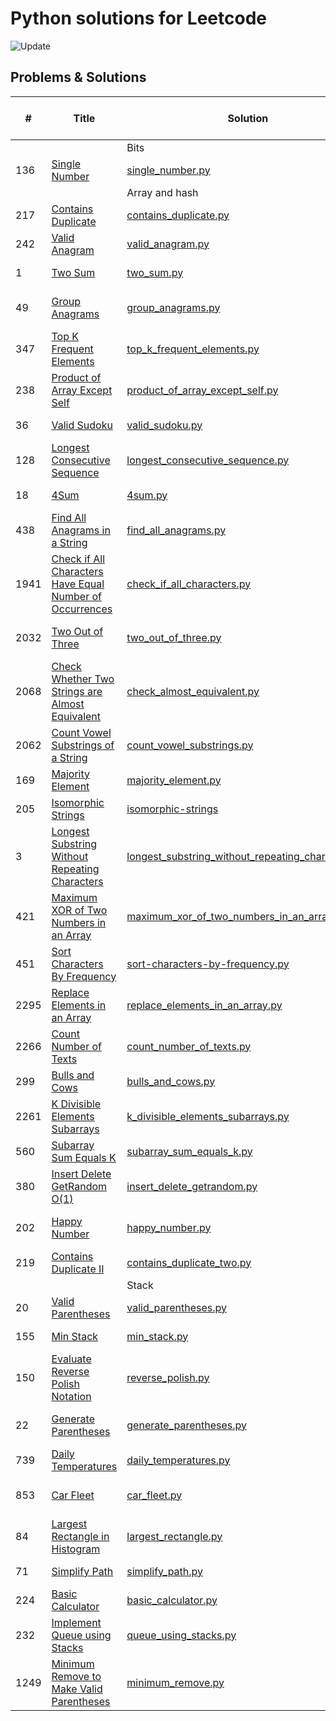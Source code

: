 # Python solutions for Leetcode

![Update](https://img.shields.io/badge/Update-Weekly-green.svg)

## Problems & Solutions

| #    | Title                                                                                                                                               | Solution                                                                                                              | Time and space compleixity         | Difficulty |
|------|-----------------------------------------------------------------------------------------------------------------------------------------------------|-----------------------------------------------------------------------------------------------------------------------|------------------------------------|------------|
|      |                                                                                                                                                     | Bits                                                                                                                  |                                    |            |
| 136  | [Single Number](https://leetcode.com/problems/single-number/)                                                                                       | [single_number.py](src/bits/single_number.py)                                                                         | time O(n), space O(1)              | Easy       |
|      |                                                                                                                                                     | Array and hash                                                                                                        |                                    |            |
| 217  | [Contains Duplicate](https://leetcode.com/problems/contains-duplicate/)                                                                             | [contains_duplicate.py](src/array_hash/contains_duplicate.py)                                                         | time O(n), space O(n)              | Easy       |
| 242  | [Valid Anagram](https://leetcode.com/problems/valid-anagram/)                                                                                       | [valid_anagram.py](src/array_hash/valid_anagram.py)                                                                   | time O(n), space O(1)              | Easy       |
| 1    | [Two Sum](https://leetcode.com/problems/two-sum/)                                                                                                   | [two_sum.py](src/array_hash/two_sum.py)                                                                               | time O(n), space O(n)              | Easy       |
| 49   | [Group Anagrams](https://leetcode.com/problems/group-anagrams/)                                                                                     | [group_anagrams.py](src/array_hash/group_anagrams.py)                                                                 | time O(nklogk), space O(nk)        | Medium     |
| 347  | [Top K Frequent Elements](https://leetcode.com/problems/top-k-frequent-elements/)                                                                   | [top_k_frequent_elements.py](src/array_hash/top_k_frequent_elements.py)                                               | time O(n), space O(n)              | Medium     |
| 238  | [Product of Array Except Self](https://leetcode.com/problems/product-of-array-except-self/)                                                         | [product_of_array_except_self.py](src/array_hash/product_of_array_except_self.py)                                     | time O(n), space O(1)              | Medium     |
| 36   | [Valid Sudoku](https://leetcode.com/problems/valid-sudoku/)                                                                                         | [valid_sudoku.py](src/array_hash/valid_sudoku.py)                                                                     | time O(1), space O(1)              | Medium     |
| 128  | [Longest Consecutive Sequence](https://leetcode.com/problems/longest-consecutive-sequence/)                                                         | [longest_consecutive_sequence.py](src/array_hash/longest_consecutive_sequence.py)                                     | time O(n), space O(n)              | Medium     |
| 18   | [4Sum](https://leetcode.com/problems/4sum/)                                                                                                         | [4sum.py](src/array_hash/4sum.py)                                                                                     | time O(n), space O(1)              | Medium     |
| 438  | [Find All Anagrams in a String](https://leetcode.com/problems/find-all-anagrams-in-a-string/)                                                       | [find_all_anagrams.py](src/array_hash/find_all_anagrams.py)                                                           | time O(n), space O(1)              | Medium     |
| 1941 | [Check if All Characters Have Equal Number of Occurrences](https://leetcode.com/problems/check-if-all-characters-have-equal-number-of-occurrences/) | [check_if_all_characters.py](src/array_hash/check_if_all_characters.py)                                               | time O(n), space O(1)              | Easy       |
| 2032 | [Two Out of Three](https://leetcode.com/problems/two-out-of-three/)                                                                                 | [two_out_of_three.py](src/array_hash/two_out_of_three.py)                                                             | time O(n1+n2+n3) , space O(1)      | Easy       |
| 2068 | [Check Whether Two Strings are Almost Equivalent](https://leetcode.com/problems/check-whether-two-strings-are-almost-equivalent/)                   | [check_almost_equivalent.py](src/array_hash/check_almost_equivalent.py)                                               | time O(n+m) , space O(1)           | Easy       |
| 2062 | [Count Vowel Substrings of a String](https://leetcode.com/problems/count-vowel-substrings-of-a-string/)                                             | [count_vowel_substrings.py](src/array_hash/count_vowel_substrings.py)                                                 | time O(n) , space O(1)             | Easy       |
| 169  | [Majority Element](https://leetcode.com/problems/majority-element/)                                                                                 | [majority_element.py](src/array_hash/majority_element.py)                                                             | time O(n) , space O(1)             | Easy       |
| 205  | [Isomorphic Strings](https://leetcode.com/problems/isomorphic-strings/)                                                                             | [isomorphic-strings](src/array_hash/isomorphic-strings)                                                               | time O(n) , space O(1)             | Easy       |
| 3    | [Longest Substring Without Repeating Characters](https://leetcode.com/problems/longest-substring-without-repeating-characters/)                     | [longest_substring_without_repeating_characters.py](src/array_hash/longest_substring_without_repeating_characters.py) | time O(n), space O(1)              | Medium     |
| 421  | [Maximum XOR of Two Numbers in an Array](https://leetcode.com/problems/maximum-xor-of-two-numbers-in-an-array/)                                     | [maximum_xor_of_two_numbers_in_an_array.py](src/array_hash/maximum_xor_of_two_numbers_in_an_array.py)                 | time O(n), space O(n)              | Medium     |
| 451  | [Sort Characters By Frequency](https://leetcode.com/problems/sort-characters-by-frequency/)                                                         | [sort-characters-by-frequency.py](src/array_hash/sort-characters-by-frequency.py)                                     | time O(n), space O(n)              | Medium     ||      |                                                                                             | Bits                                                                              |                               |            |
| 2295 | [Replace Elements in an Array](https://leetcode.com/problems/replace-elements-in-an-array/description/)                                             | [replace_elements_in_an_array.py](src/array_hash/replace_elements_in_an_array.py)                                     | time O(n+m), space O(n)            | Medium     ||      |                                                                                             | Bits                                                                              |                               |            |
| 2266 | [Count Number of Texts](https://leetcode.com/problems/count-number-of-texts/description/)                                                           | [count_number_of_texts.py](src/array_hash/count_number_of_texts.py)                                                   | time O(n+m), space O(n)            | Medium     ||      |                                                                                             | Bits                                                                              |                               |            |
| 299  | [Bulls and Cows](https://leetcode.com/problems/bulls-and-cows/description/)                                                                         | [bulls_and_cows.py](src/array_hash/bulls_and_cows.py)                                                                 | time O(n+m), space O(1)            | Medium     ||      |                                                                                             | Bits                                                                              |                               |            |
| 2261 | [K Divisible Elements Subarrays](https://leetcode.com/problems/k-divisible-elements-subarrays/description/)                                         | [k_divisible_elements_subarrays.py](src/array_hash/k_divisible_elements_subarrays.py)                                 | time O(n^2), space O(n^2)          | Medium     ||      |                                                                                             | Bits                                                                              |                               |            |
| 560  | [Subarray Sum Equals K](https://leetcode.com/problems/subarray-sum-equals-k/description/)                                                           | [subarray_sum_equals_k.py](src/array_hash/subarray_sum_equals_k.py)                                                   | time O(n), space O(n)              | Medium     ||      |                                                                                             | Bits                                                                              |                               |            |
| 380  | [Insert Delete GetRandom O(1)](https://leetcode.com/problems/insert-delete-getrandom-o1/description/)                                               | [insert_delete_getrandom.py](src/array_hash/insert_delete_getrandom.py)                                               | time O(1), space O(n)              | Medium     ||      |                                                                                             | Bits                                                                              |                               |            |
| 202  | [Happy Number](https://leetcode.com/problems/happy-number/description/)                                                                             | [happy_number.py](src/array_hash/happy_number.py)                                                                     | # time O((log n)²), space O(log n) | Easy       ||      |                                                                                             | Bits                                                                              |                               |            |
| 219  | [Contains Duplicate II](https://leetcode.com/problems/contains-duplicate-ii/description/)                                                           | [contains_duplicate_two.py](src/array_hash/contains_duplicate_two.py)                                                 | # time O(n), space O(n)            | Easy       ||      |                                                                                             | Bits                                                                              |                               |            |
|      |                                                                                                                                                     | Stack                                                                                                                 |                                    |            |
| 20   | [Valid Parentheses](https://leetcode.com/problems/valid-parentheses/)                                                                               | [valid_parentheses.py](src/stack/valid_parentheses.py)                                                                    | time O(n), space O(n)              | Easy       |
| 155  | [Min Stack](https://leetcode.com/problems/min-stack/)                                                                                               | [min_stack.py](src/stack/min_stack.py)                                                                    | time O(1), space O(n)              | Medium     |
| 150  | [Evaluate Reverse Polish Notation](https://leetcode.com/problems/evaluate-reverse-polish-notation/)                                                 | [reverse_polish.py](src/stack/reverse_polish.py)                                                                    | time O(n), space O(n)              | Medium     |
| 22   | [Generate Parentheses](https://leetcode.com/problems/generate-parentheses/)                                                                         | [generate_parentheses.py](src/stack/generate_parentheses.py)                                                                    | time O(4^n / sqrt(n)), space O(n)  | Medium     |
| 739  | [Daily Temperatures](https://leetcode.com/problems/daily-temperaturess/)                                                                            | [daily_temperatures.py](src/stack/daily_temperatures.py)                                                                    | time O(n), space O(n)              | Medium     |
| 853  | [Car Fleet](https://leetcode.com/problems/car-fleet/)                                                                                     | [car_fleet.py](src/stack/car_fleet.py)                                                                    | time O(n log n), space O(n)        | Medium     |
| 84   | [Largest Rectangle in Histogram](https://leetcode.com/problems/largest-rectangle-in-histogram/)                                                                                     | [largest_rectangle.py](src/stack/largest_rectangle.py)                                                                    | time O(n), space O(n)              | Hard       |
| 71   | [Simplify Path](https://leetcode.com/problems/simplify-path/)                                                                                     | [simplify_path.py](src/stack/simplify_path.py)                                                                    | time O(n), space O(n)              | Medium     |
| 224  | [Basic Calculator](https://leetcode.com/problems/basic-calculator/)                                                                                     | [basic_calculator.py](src/stack/basic_calculator.py)                                                                    | time O(n), space O(n)              | Hard       |
| 232  | [Implement Queue using Stacks](https://leetcode.com/problems/implement-queue-using-stacks/)                                                                                     | [queue_using_stacks.py](src/stack/queue_using_stacks.py)                                                                    | time O(1), space O(n)              | Easy       |
| 1249 | [Minimum Remove to Make Valid Parentheses](https://leetcode.com/problems/minimum-remove-to-make-valid-parentheses/)                                                                                     | [minimum_remove.py](src/stack/minimum_remove.py)                                                                    | time O(n), space O(n)              | Medium     |
